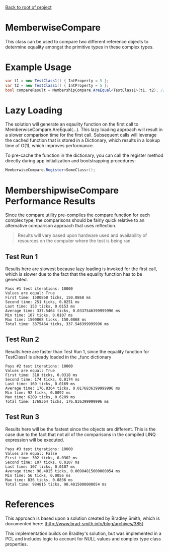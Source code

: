 [Back to root of project](../)

# MemberwiseCompare
This class can be used to compare two different reference objects to determine equality amongst the primitive types in these complex types.

# Example Usage
```csharp
var t1 = new TestClass1() { IntProperty = 5 };
var t2 = new TestClass1() { IntProperty = 5 };
bool compareResult = MembershipCompare.AreEqual<TestClass1>(t1, t2); // will return true
```

# Lazy Loading
The solution will generate an eqaulity function on the first call to MemberwiseCompare.AreEqual<T1>(...).  This lazy loading approach will result in a slower comparison time for the first call.  Subsequent calls will leverage the cached function that is stored in a Dictionary, which results in a lookup time of O(1), which improves performance.

To pre-cache the function in the dictionary, you can call the register method directly during app initialization and bootstrapping procedures:
```csharp
MemberwiseCompare.Register<SomeClass>();
```


# MembershipwiseCompare Performance Results
Since the compare utility pre-compiles the compare function for each complex type, the comparisons should be fairly quick relative to an alternative comparison approach that uses reflection.

> Results will vary based upon hardware used and availability of resources on the computer where the test is being ran.

## Test Run 1
Results here are slowest because lazy loading is invoked for the first call, which is slower due to the fact that the equality function has to be generated.

```text
Pass #1 test iterations: 10000
Values are equal: True
First time: 1500868 ticks, 150.0868 ms
Second time: 251 ticks, 0.0251 ms
Last time: 153 ticks, 0.0153 ms
Average time: 337.5464 ticks, 0.0337546399999996 ms
Min time: 107 ticks, 0.0107 ms
Max time: 1500868 ticks, 150.0868 ms
Total time: 3375464 ticks, 337.546399999996 ms
```

## Test Run 2
Results here are faster than Test Run 1, since the equality function for TestClass1 is already loaded in the \_func dictionary

```text
Pass #2 test iterations: 10000
Values are equal: True
First time: 318 ticks, 0.0318 ms
Second time: 174 ticks, 0.0174 ms
Last time: 169 ticks, 0.0169 ms
Average time: 176.8364 ticks, 0.0176836399999996 ms
Min time: 92 ticks, 0.0092 ms
Max time: 6209 ticks, 0.6209 ms
Total time: 1768364 ticks, 176.836399999996 ms
```

## Test Run 3
Results here will be the fastest since the objects are different.  This is the case due to the fact that not all of the comparisons in the compiled LINQ expression will be executed.

```text
Pass #3 test iterations: 10000
Values are equal: False
First time: 302 ticks, 0.0302 ms
Second time: 107 ticks, 0.0107 ms
Last time: 107 ticks, 0.0107 ms
Average time: 98.4815 ticks, 0.00984815000000054 ms
Min time: 56 ticks, 0.0056 ms
Max time: 836 ticks, 0.0836 ms
Total time: 984815 ticks, 98.4815000000054 ms
```

# References
This approach is based upon a solution created by Bradley Smith, which is documented here: [http://www.brad-smith.info/blog/archives/385]

This implementation builds on Bradley's solution, but was implemented in a PCL and includes logic to account for NULL values and complex type class properties.
